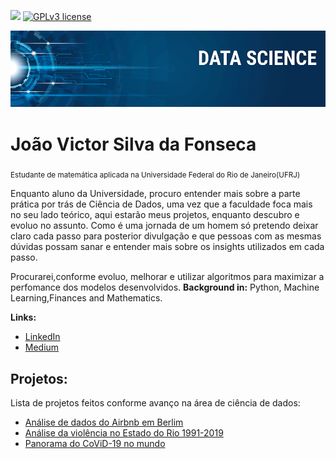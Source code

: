 [![](https://img.shields.io/badge/python-3.7+-blue.svg)](https://www.python.org/downloads/release/python-365/) [![GPLv3 license](https://img.shields.io/badge/License-GPLv3-blue.svg)](http://perso.crans.org/besson/LICENSE.html) 

<p align="center">
  <img src="banner.png" >
</p>

# João Victor Silva da Fonseca
<sub>Estudante de matemática aplicada na Universidade Federal do Rio de Janeiro(UFRJ) </sub>

Enquanto aluno da Universidade, procuro entender mais sobre a parte prática por trás de Ciência de Dados, uma vez que a faculdade foca mais no seu lado teórico, aqui estarão meus projetos, enquanto descubro e evoluo no assunto. Como é uma jornada de um homem só pretendo deixar claro cada passo para posterior divulgação e que pessoas com as mesmas dúvidas possam sanar e entender mais sobre os insights utilizados em cada passo.

Procurarei,conforme evoluo, melhorar e utilizar algoritmos para maximizar a perfomance dos modelos desenvolvidos. 
**Background in:** Python, Machine Learning,Finances and Mathematics.

**Links:**
* [LinkedIn](https://www.linkedin.com/in/joao-victor-silva-da-fonseca)
* [Medium](https://www.medium.com)


## Projetos:
Lista de projetos feitos conforme avanço na área de ciência de dados:
* [Análise de dados do Airbnb em Berlim](https://github.com/joaovictorfonseca/data_science_joao_fonseca/blob/master/Analisando_os_dados_do_Airbnb_em_Berlim.ipynb)
* [Análise da violência no Estado do Rio 1991-2019](https://github.com/joaovictorfonseca/data_science/blob/master/Analisando_a_Viol%C3%AAncia_no_Rio_de_Janeiro.ipynb)
* [Panorama do CoViD-19 no mundo](https://github.com/joaovictorfonseca/data_science/blob/master/Panorama_do_COVID_19_no_Brasil.ipynb)

